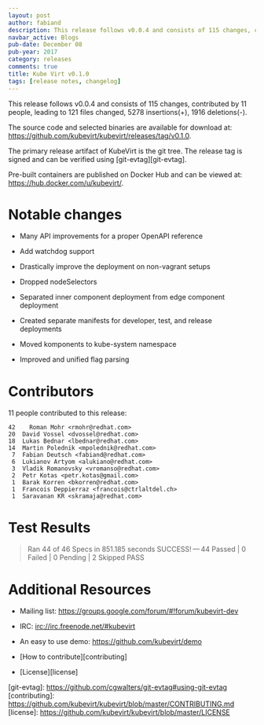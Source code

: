 ```yaml
---
layout: post
author: fabiand
description: This release follows v0.0.4 and consists of 115 changes, contributed by 11 people, leading to 121 files changed, 5278 insertions(+), 1916 deletions(-).
navbar_active: Blogs
pub-date: December 08
pub-year: 2017
category: releases
comments: true
title: Kube Virt v0.1.0
tags: [release notes, changelog]
---
```


This release follows v0.0.4 and consists of 115 changes, contributed by
11 people, leading to 121 files changed, 5278 insertions(+), 1916
deletions(-).

<!-- more -->

The source code and selected binaries are available for download at:
<https://github.com/kubevirt/kubevirt/releases/tag/v0.1.0>.

The primary release artifact of KubeVirt is the git tree. The release
tag is signed and can be verified using \[git-evtag\]\[git-evtag\].

Pre-built containers are published on Docker Hub and can be viewed at:
<https://hub.docker.com/u/kubevirt/>.

# Notable changes

- Many API improvements for a proper OpenAPI reference

- Add watchdog support

- Drastically improve the deployment on non-vagrant setups

- Dropped nodeSelectors

- Separated inner component deployment from edge component deployment

- Created separate manifests for developer, test, and release
  deployments

- Moved komponents to kube-system namespace

- Improved and unified flag parsing

# Contributors

11 people contributed to this release:

    42    Roman Mohr <rmohr@redhat.com>
    20  David Vossel <dvossel@redhat.com>
    18  Lukas Bednar <lbednar@redhat.com>
    14  Martin Polednik <mpolednik@redhat.com>
     7  Fabian Deutsch <fabiand@redhat.com>
     6  Lukianov Artyom <alukiano@redhat.com>
     3  Vladik Romanovsky <vromanso@redhat.com>
     2  Petr Kotas <petr.kotas@gmail.com>
     1  Barak Korren <bkorren@redhat.com>
     1  Francois Deppierraz <francois@ctrlaltdel.ch>
     1  Saravanan KR <skramaja@redhat.com>

# Test Results

> Ran 44 of 46 Specs in 851.185 seconds SUCCESS! — 44 Passed | 0 Failed
> | 0 Pending | 2 Skipped PASS

# Additional Resources

- Mailing list: <https://groups.google.com/forum/#!forum/kubevirt-dev>

- IRC: <irc://irc.freenode.net/#kubevirt>

- An easy to use demo: <https://github.com/kubevirt/demo>

- \[How to contribute\]\[contributing\]

- \[License\]\[license\]

\[git-evtag\]: <https://github.com/cgwalters/git-evtag#using-git-evtag>
\[contributing\]:
<https://github.com/kubevirt/kubevirt/blob/master/CONTRIBUTING.md>
\[license\]: <https://github.com/kubevirt/kubevirt/blob/master/LICENSE>
